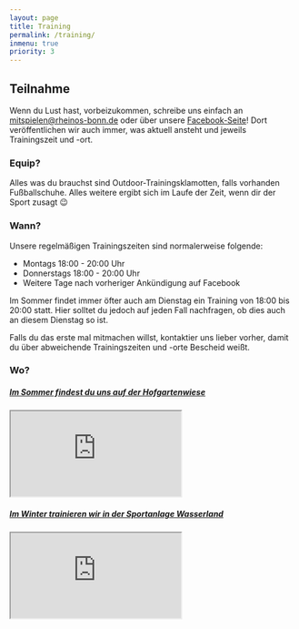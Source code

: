 ```yaml
---
layout: page
title: Training
permalink: /training/
inmenu: true
priority: 3
---
```


## Teilnahme
Wenn du Lust hast, vorbeizukommen, schreibe uns einfach an [mitspielen@rheinos-bonn.de](mailto:mitspielen@rheinos-bonn.de) oder über unsere [Facebook-Seite](https://www.facebook.com/RheinosBonn)! Dort veröffentlichen wir auch immer, was aktuell ansteht und jeweils Trainingszeit und -ort.

### Equip?
Alles was du brauchst sind Outdoor-Trainingsklamotten, falls vorhanden Fußballschuhe. Alles weitere ergibt sich im Laufe der Zeit, wenn dir der Sport zusagt :wink:

### Wann?
Unsere regelmäßigen Trainingszeiten sind normalerweise folgende:

* Montags 18:00 - 20:00 Uhr
* Donnerstags 18:00 - 20:00 Uhr
* Weitere Tage nach vorheriger Ankündigung auf Facebook

Im Sommer findet immer öfter auch am Dienstag ein Training von 18:00 bis 20:00 statt. Hier solltet du jedoch auf jeden Fall nachfragen, ob dies auch an diesem Dienstag so ist.

Falls du das erste mal mitmachen willst, kontaktier uns lieber vorher, damit du über abweichende Trainingszeiten und -orte Bescheid weißt.

### Wo?

<div id="accordion" role="tablist" aria-multiselectable="false" class="col-sm-12">
  <div class="card">
    <div class="card-header" role="tab">
      <h5 class="card-title">
        <a data-toggle="collapse" data-parent="#accordion" href="#summerMap" aria-expanded="true" aria-controls="summerMap">
          Im Sommer findest du uns auf der Hofgartenwiese
        </a>
      </h5>
    </div>
    <div id="summerMap" class="collapse show" role="tabpanel" aria-labelledby="headingOne">
      <div class="card-block embed-responsive embed-responsive-16by9">
        <iframe src="https://www.google.com/maps/embed?pb=!1m18!1m12!1m3!1d2525.3198699741306!2d7.103778486083354!3d50.73255591386587!2m3!1f0!2f0!3f0!3m2!1i1024!2i768!4f13.1!3m3!1m2!1s0x47bee17510605669%3A0xf871614ea1c2bfb1!2sAm+Hofgarten%2C+53113+Bonn!5e0!3m2!1sde!2sde!4v1490958380850" class="embed-responsive-item"></iframe>
      </div>
    </div>
  </div>

  <div class="card">
    <div class="card-header" role="tab">
      <h5 class="card-title">
        <a class="collapsed" data-toggle="collapse" data-parent="#accordion" href="#winterMap" aria-expanded="false" aria-controls="winterMap">
          Im Winter trainieren wir in der Sportanlage Wasserland
        </a>
      </h5>
    </div>
    <div id="winterMap" class="collapse" role="tabpanel" aria-labelledby="headingTwo">
        <div class="card-block embed-responsive embed-responsive-16by9">
          <iframe src="https://www.google.com/maps/embed?pb=!1m18!1m12!1m3!1d1245.872501592097!2d7.117871192413944!3d50.71009421748352!2m3!1f0!2f0!3f0!3m2!1i1024!2i768!4f13.1!3m3!1m2!1s0x47bee3d8d15a71ab%3A0xe64acfc855de2931!2sWasserland+11%2C+53129+Bonn!5e0!3m2!1sde!2sde!4v1485989670868" class="embed-responsive-item"></iframe>
        </div>
    </div>
  </div>
</div>
